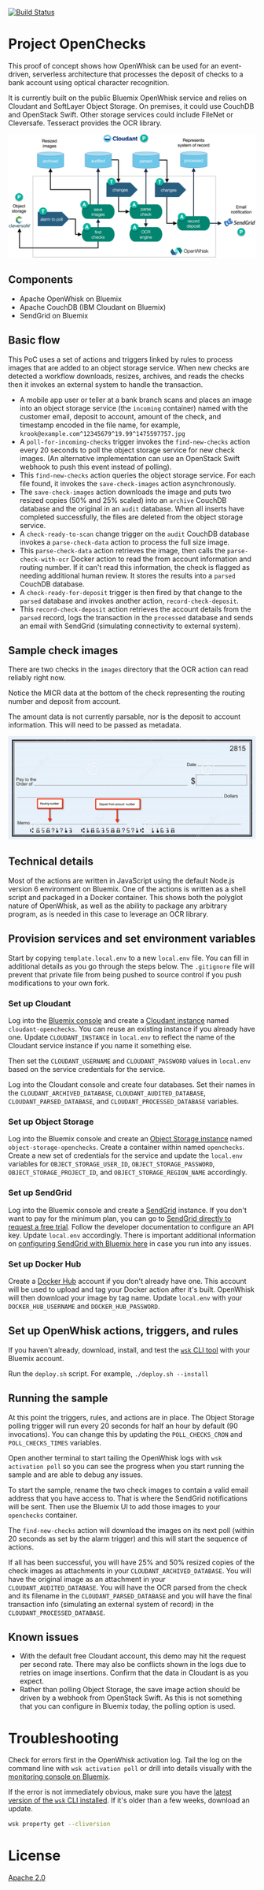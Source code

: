 [![Build Status](https://travis-ci.org/IBM/openchecks.svg?branch=master)](https://travis-ci.org/IBM/openchecks)

# Project OpenChecks

This proof of concept shows how OpenWhisk can be used for an event-driven, serverless architecture that processes the deposit of checks to a bank account using optical character recognition.

It is currently built on the public Bluemix OpenWhisk service and relies on Cloudant and SoftLayer Object Storage. On premises, it could use CouchDB and OpenStack Swift. Other storage services could include FileNet or Cleversafe. Tesseract provides the OCR library.

![Check 12](images/overview.png "Overview of the flow.")

## Components

- Apache OpenWhisk on Bluemix
- Apache CouchDB (IBM Cloudant on Bluemix)
- SendGrid on Bluemix

## Basic flow

This PoC uses a set of actions and triggers linked by rules to process images that are added to an object storage service. When new checks are detected a workflow downloads, resizes, archives, and reads the checks then it invokes an external system to handle the transaction.

- A mobile app user or teller at a bank branch scans and places an image into an object storage service (the `incoming` container) named with the customer email, deposit to account, amount of the check, and timestamp encoded in the file name, for example, `krook@example.com^12345679^19.99^1475597757.jpg`
- A `poll-for-incoming-checks` trigger invokes the `find-new-checks` action every 20 seconds to poll the object storage service for new check images. (An alternative implementation can use an OpenStack Swift webhook to push this event instead of polling).
- This `find-new-checks` action queries the object storage service. For each file found, it invokes the `save-check-images` action asynchronously.
- The `save-check-images` action downloads the image and puts two resized copies (50% and 25% scaled) into an `archive` CouchDB database and the original in an `audit` database. When all inserts have completed successfully, the files are deleted from the object storage service.
- A `check-ready-to-scan` change trigger on the `audit` CouchDB database invokes a `parse-check-data` action to process the full size image.
- This `parse-check-data` action retrieves the image, then calls the `parse-check-with-ocr` Docker action to read the from account information and routing number. If it can't read this information, the check is flagged as needing additional human review. It stores the results into a `parsed` CouchDB database.
- A `check-ready-for-deposit` trigger is then fired by that change to the `parsed` database and invokes another action, `record-check-deposit`.
- This `record-check-deposit` action retrieves the account details from the `parsed` record, logs the transaction in the `processed` database and sends an email with SendGrid (simulating connectivity to external system).

## Sample check images

There are two checks in the `images` directory that the OCR action can read reliably right now.

Notice the MICR data at the bottom of the check representing the routing number and deposit from account.

The amount data is not currently parsable, nor is the deposit to account information. This will need to be passed as metadata.

![Check sample](images/check-sample.png "Check with routing number and account numbers.")

## Technical details

Most of the actions are written in JavaScript using the default Node.js version 6 environment on Bluemix. One of the actions is written as a shell script and packaged in a Docker container. This shows both the polyglot nature of OpenWhisk, as well as the ability to package any arbitrary program, as is needed in this case to leverage an OCR library.

## Provision services and set environment variables

Start by copying `template.local.env` to a new `local.env` file. You can fill in additional details as you go through the steps below. The `.gitignore` file will prevent that private file from being pushed to source control if you push modifications to your own fork.

### Set up Cloudant

Log into the [Bluemix console](https://console.ng.bluemix.net/) and create a [Cloudant instance](https://console.ng.bluemix.net/catalog/services/cloudant-nosql-db/?taxonomyNavigation=services&env_id=ibm:yp:us-south) named `cloudant-openchecks`. You can reuse an existing instance if you already have one. Update `CLOUDANT_INSTANCE` in `local.env` to reflect the name of the Cloudant service instance if you name it something else.

Then set the `CLOUDANT_USERNAME` and `CLOUDANT_PASSWORD` values in `local.env` based on the service credentials for the service.

Log into the Cloudant console and create four databases. Set their names in the `CLOUDANT_ARCHIVED_DATABASE`, `CLOUDANT_AUDITED_DATABASE`, `CLOUDANT_PARSED_DATABASE`, and `CLOUDANT_PROCESSED_DATABASE` variables.

### Set up Object Storage

Log into the Bluemix console and create an [Object Storage instance](https://console.ng.bluemix.net/catalog/services/object-storage?env_id=ibm:yp:us-south&taxonomyNavigation=services) named `object-storage-openchecks`. Create a container within named `openchecks`. Create a new set of credentials for the service and update the `local.env` variables for `OBJECT_STORAGE_USER_ID`, `OBJECT_STORAGE_PASSWORD`, `OBJECT_STORAGE_PROJECT_ID`, and `OBJECT_STORAGE_REGION_NAME` accordingly.

### Set up SendGrid

Log into the Bluemix console and create a [SendGrid](https://console.ng.bluemix.net/catalog/services/sendgrid/?taxonomyNavigation=services) instance. If you don't want to pay for the minimum plan, you can go to [SendGrid directly to request a free trial](http://sendgrid.com/). Follow the developer documentation to configure an API key. Update `local.env` accordingly. There is important additional information on [configuring SendGrid with Bluemix here](https://www.ibm.com/blogs/bluemix/2016/12/using-sendgrid-easy-sending-email/) in case you run into any issues.

### Set up Docker Hub

Create a [Docker Hub](https://hub.docker.com/) account if you don't already have one. This account will be used to upload and tag your Docker action after it's built. OpenWhisk will then download your image by tag name. Update `local.env` with your `DOCKER_HUB_USERNAME` and `DOCKER_HUB_PASSWORD`.

## Set up OpenWhisk actions, triggers, and rules

If you haven't already, download, install, and test the [`wsk` CLI tool](https://new-console.ng.bluemix.net/openwhisk/cli) with your Bluemix account.

Run the `deploy.sh` script. For example, `./deploy.sh --install`

## Running the sample

At this point the triggers, rules, and actions are in place. The Object Storage polling trigger will run every 20 seconds for half an hour by default (90 invocations). You can change this by updating the `POLL_CHECKS_CRON` and `POLL_CHECKS_TIMES` variables.

Open another terminal to start tailing the OpenWhisk logs with `wsk activation poll` so you can see the progress when you start running the sample and are able to debug any issues.

To start the sample, rename the two check images to contain a valid email address that you have access to. That is where the SendGrid notifications will be sent. Then use the Bluemix UI to add those images to your `openchecks` container.

The `find-new-checks` action will download the images on its next poll (within 20 seconds as set by the alarm trigger) and this will start the sequence of actions.

If all has been successful, you will have 25% and 50% resized copies of the check images as attachments in your `CLOUDANT_ARCHIVED_DATABASE`. You will have the original image as an attachment in your `CLOUDANT_AUDITED_DATABASE`. You will have the OCR parsed from the check and its filename in the `CLOUDANT_PARSED_DATABASE` and you will have the final transaction info (simulating an external system of record) in the `CLOUDANT_PROCESSED_DATABASE`.

## Known issues

- With the default free Cloudant account, this demo may hit the request per second rate. There may also be conflicts shown in the logs due to retries on image insertions. Confirm that the data in Cloudant is as you expect.
- Rather than polling Object Storage, the save image action should be driven by a webhook from OpenStack Swift. As this is not something that you can configure in Bluemix today, the polling option is used.

# Troubleshooting

Check for errors first in the OpenWhisk activation log. Tail the log on the command line with `wsk activation poll` or drill into details visually with the [monitoring console on Bluemix](https://console.ng.bluemix.net/openwhisk/dashboard).

If the error is not immediately obvious, make sure you have the [latest version of the `wsk` CLI installed](https://console.ng.bluemix.net/openwhisk/learn/cli). If it's older than a few weeks, download an update.

```bash
wsk property get --cliversion
```

# License

[Apache 2.0](LICENSE.txt)
